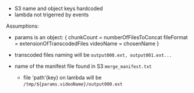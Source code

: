 - S3 name and object keys hardcoded
- lambda not trigerred by events

Assumptions:

- params is an object:
  {
  chunkCount = numberOfFilesToConcat
  fileFormat = extensionOfTranscodedFiles
  videoName = chosenName
  }

- transcoded files naming will be `output000.ext, output001.ext...`

- name of the manifest file found in S3 `merge_manifest.txt`
  - file 'path'(key) on lambda will be `/tmp/${params.videoName}/output000.ext`

